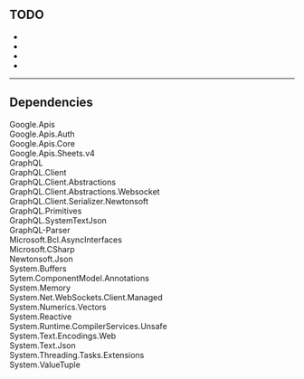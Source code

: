 
## **TODO**<br>
-
-
-
-
<hr>

## **Dependencies**<br>
Google.Apis<br>
Google.Apis.Auth<br>
Google.Apis.Core<br>
Google.Apis.Sheets.v4<br>
GraphQL<br>
GraphQL.Client<br>
GraphQL.Client.Abstractions<br>
GraphQL.Client.Abstractions.Websocket<br>
GraphQL.Client.Serializer.Newtonsoft<br>
GraphQL.Primitives<br>
GraphQL.SystemTextJson<br>
GraphQL-Parser<br>
Microsoft.Bcl.AsyncInterfaces<br>
Microsoft.CSharp<br>
Newtonsoft.Json<br>
System.Buffers<br>
Sytem.ComponentModel.Annotations<br>
System.Memory<br>
System.Net.WebSockets.Client.Managed<br>
System.Numerics.Vectors<br>
System.Reactive<br>
System.Runtime.CompilerServices.Unsafe<br>
System.Text.Encodings.Web<br>
System.Text.Json<br>
System.Threading.Tasks.Extensions<br>
System.ValueTuple
